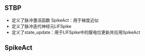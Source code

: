 ## STBP
- 定义了脉冲激活函数 SpikeAct：用于梯度近似
- 定义了脉冲迭代神经元LIFSpike
- 定义了state_update：用于LIFSpike中的膜电位更新并应用SpikeAct

## SpikeAct
